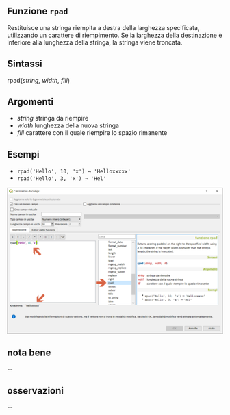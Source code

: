## Funzione `rpad`

Restituisce una stringa riempita a destra della larghezza specificata, utilizzando un carattere di riempimento. Se la larghezza della destinazione è inferiore alla lunghezza della stringa, la stringa viene troncata.

## Sintassi

rpad(_string, width, fill_)

## Argomenti

* _string_ stringa da riempire
* _width_ lunghezza della nuova stringa
* _fill_ carattere con il quale riempire lo spazio rimanente

## Esempi

* `rpad('Hello', 10, 'x') → 'Helloxxxxx'`
* `rpad('Hello', 3, 'x') → 'Hel'`

<img src="/img/stringhe_di_testo/rpad/rpad1.png">

## nota bene

--

## osservazioni

--